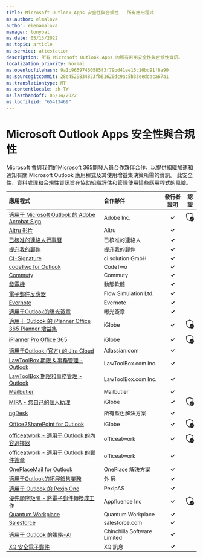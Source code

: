 ```yaml
---
title: Microsoft Outlook Apps 安全性與合規性 - 所有應用程式
ms.author: elmalova
author: elenamalova
manager: tonybal
ms.date: 05/13/2022
ms.topic: article
ms.service: attestation
description: 所有 Microsoft Outlook Apps 的所有可用安全性與合規性資訊。
localization_priority: Normal
ms.openlocfilehash: 9a1c96597460585f3f79bd41ee15c10bd91f8a90
ms.sourcegitcommit: 28e4529834823fb61620dc9ac5b33eeddaca67a1
ms.translationtype: MT
ms.contentlocale: zh-TW
ms.lasthandoff: 05/14/2022
ms.locfileid: "65413469"
---
```

# <a name="microsoft-outlook-apps-security-and-compliance"></a>Microsoft Outlook Apps 安全性與合規性

Microsoft 會與我們的Microsoft 365開發人員合作夥伴合作，以提供組織加速和通知有關 Microsoft Outlook 應用程式及其使用增益集決策所需的資訊。 此安全性、資料處理和合規性資訊旨在協助組織評估和管理使用這些應用程式的風險。

| **應用程式** | **合作夥伴** | **發行者證明** | **認證** |
|:--------|:------------|:----------------------:|:-------------:|
| [適用于 Microsoft Outlook 的 Adobe Acrobat Sign](./adobe-inc-acrobat-sign-for-microsoft-outlook.md) | Adobe Inc. | **✓** | <img alt="Certified application badge" src="../media/certified-badge.png" height="25" width="25" /> |
| [Altru 影片](./altru-videos.md) | Altru | **✓** |  |
| [已核准的連絡人行事曆](./approved-contact-calendars.md) | 已核准的連絡人 | **✓** |  |
| [提升我的郵件](./boost-my-mail.md) | 提升我的郵件 | **✓** |  |
| [CI-Signature](./ci-solution-gmbh-signature.md) | ci solution GmbH | **✓** |  |
| [codeTwo for Outlook](./codetwo-for-outlook.md) | CodeTwo | **✓** |  |
| [Commuty](./commuty.md) | Commuty | **✓** |  |
| [發電機](./dynamo-software.md) | 動態軟體 | **✓** |  |
| [電子郵件反應器](./flow-simulation-ltd-email-reactor.md) | Flow Simulation Ltd. | **✓** |  |
| [Evernote](./evernote.md) | Evernote | **✓** |  |
| [適用于Outlook的曝光簽章](./impression-signatures-for-outlook.md) | 曝光簽章 | **✓** |  |
| [適用于 Outlook 的 iPlanner Office 365 Planner 增益集](./iglobe-iplanner-office-365-planner-add-in-for-outlook.md) | iGlobe | **✓** | <img alt="Certified application badge" src="../media/certified-badge.png" height="25" width="25" /> |
| [iPlanner Pro Office 365](./iglobe-iplanner-pro-office-365.md) | iGlobe | **✓** | <img alt="Certified application badge" src="../media/certified-badge.png" height="25" width="25" /> |
| [適用于Outlook (官方) 的 Jira Cloud](./atlassiancom-jira-cloud-for-outlook-official.md) | Atlassian.com | **✓** |  |
| [LawToolBox 期限 &amp; 事務管理 - Outlook](./lawtoolboxcom-inc-lawtoolbox-deadlinesmatter-management-outlook.md) | LawToolBox.com Inc. | **✓** |  |
| [LawToolBox 期限和事務管理 - Outlook](./lawtoolboxcom-inc-lawtoolbox-deadlines-and-matter-management-outlook.md) | LawToolBox.com Inc. | **✓** |  |
| [Mailbutler](./mailbutler.md) | Mailbutler | **✓** |  |
| [MIPA - 您自己的個人助理](./iglobe-mipa-your-own-personal-assistant.md) | iGlobe | **✓** | <img alt="Certified application badge" src="../media/certified-badge.png" height="25" width="25" /> |
| [ngDesk](./all-blue-solutions-ngdesk.md) | 所有藍色解決方案 | **✓** |  |
| [Office2SharePoint for Outlook](./iglobe-office2sharepoint-for-outlook.md) | iGlobe | **✓** | <img alt="Certified application badge" src="../media/certified-badge.png" height="25" width="25" /> |
| [officeatwork - 適用于 Outlook 的內容選擇器](./officeatwork-officeatworkcontent-chooser-for-outlook.md) | officeatwork | **✓** | <img alt="Certified application badge" src="../media/certified-badge.png" height="25" width="25" /> |
| [officeatwork - 適用于 Outlook 的郵件簽章](./officeatwork-officeatworkmail-signature-for-outlook.md) | officeatwork | **✓** |  |
| [OnePlaceMail for Outlook](./oneplace-solutions-oneplacemail-for-outlook.md) | OnePlace 解決方案 | **✓** |  |
| [適用于Outlook的拓展銷售業務](./outreach-sales-engagement-for-outlook.md) | 外 展 | **✓** |  |
| [適用于 Outlook 的 Pexip One](./pexipas-pexip-one-for-outlook.md) | PexipAS | **✓** |  |
| [優先順序矩陣 - 將電子郵件轉換成工作](./appfluence-inc-priority-matrix-turn-emails-into-tasks.md) | Appfluence Inc | **✓** | <img alt="Certified application badge" src="../media/certified-badge.png" height="25" width="25" /> |
| [Quantum Workplace](./quantum-workplace.md) | Quantum Workplace | **✓** |  |
| [Salesforce](./salesforcecom-salesforce.md) | salesforce.com | **✓** |  |
| [適用于 Outlook 的策略-AI](./chinchilla-software-limited-strategy-ai-for-outlook.md) | Chinchilla Software Limited | **✓** |  |
| [XQ 安全電子郵件](./xq-message-secure-email.md) | XQ 訊息 | **✓** |  |
